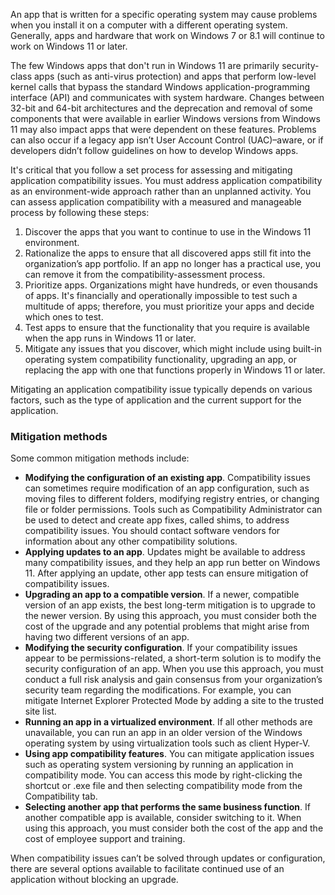 An app that is written for a specific operating system may cause problems when you install it on a computer with a different operating system. Generally, apps and hardware that work on Windows 7 or 8.1 will continue to work on Windows 11 or later.

The few Windows apps that don't run in Windows 11 are primarily security-class apps (such as anti-virus protection) and apps that perform low-level kernel calls that bypass the standard Windows application-programming interface (API) and communicates with system hardware. Changes between 32-bit and 64-bit architectures and the deprecation and removal of some components that were available in earlier Windows versions from Windows 11 may also impact apps that were dependent on these features. Problems can also occur if a legacy app isn’t User Account Control (UAC)–aware, or if developers didn’t follow guidelines on how to develop Windows apps.

It's critical that you follow a set process for assessing and mitigating application compatibility issues. You must address application compatibility as an environment-wide approach rather than an unplanned activity. You can assess application compatibility with a measured and manageable process by following these steps:

1.  Discover the apps that you want to continue to use in the Windows 11 environment.
2.  Rationalize the apps to ensure that all discovered apps still fit into the organization’s app portfolio. If an app no longer has a practical use, you can remove it from the compatibility-assessment process.
3.  Prioritize apps. Organizations might have hundreds, or even thousands of apps. It's financially and operationally impossible to test such a multitude of apps; therefore, you must prioritize your apps and decide which ones to test.
4.  Test apps to ensure that the functionality that you require is available when the app runs in Windows 11 or later.
5.  Mitigate any issues that you discover, which might include using built-in operating system compatibility functionality, upgrading an app, or replacing the app with one that functions properly in Windows 11 or later.

Mitigating an application compatibility issue typically depends on various factors, such as the type of application and the current support for the application.

### Mitigation methods

Some common mitigation methods include:

 -  **Modifying the configuration of an existing app**. Compatibility issues can sometimes require modification of an app configuration, such as moving files to different folders, modifying registry entries, or changing file or folder permissions. Tools such as Compatibility Administrator can be used to detect and create app fixes, called shims, to address compatibility issues. You should contact software vendors for information about any other compatibility solutions.
 -  **Applying updates to an app**. Updates might be available to address many compatibility issues, and they help an app run better on Windows 11. After applying an update, other app tests can ensure mitigation of compatibility issues.
 -  **Upgrading an app to a compatible version**. If a newer, compatible version of an app exists, the best long-term mitigation is to upgrade to the newer version. By using this approach, you must consider both the cost of the upgrade and any potential problems that might arise from having two different versions of an app.
 -  **Modifying the security configuration**. If your compatibility issues appear to be permissions-related, a short-term solution is to modify the security configuration of an app. When you use this approach, you must conduct a full risk analysis and gain consensus from your organization’s security team regarding the modifications. For example, you can mitigate Internet Explorer Protected Mode by adding a site to the trusted site list.
 -  **Running an app in a virtualized environment**. If all other methods are unavailable, you can run an app in an older version of the Windows operating system by using virtualization tools such as client Hyper-V.
 -  **Using app compatibility features**. You can mitigate application issues such as operating system versioning by running an application in compatibility mode. You can access this mode by right-clicking the shortcut or .exe file and then selecting compatibility mode from the Compatibility tab.
 -  **Selecting another app that performs the same business function**. If another compatible app is available, consider switching to it. When using this approach, you must consider both the cost of the app and the cost of employee support and training.

When compatibility issues can’t be solved through updates or configuration, there are several options available to facilitate continued use of an application without blocking an upgrade.
